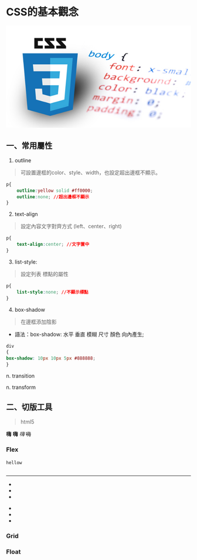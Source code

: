 # CSS的基本觀念
[img01]:/image/CSS.jpg "CSS圖片"
![alt][img01]
## **一、常用屬性**
1. outline
> 可設置邊框的color、style、width，也設定超出邊框不顯示。
```css
p{
    outline:yellow solid #ff0000;
    outline:none; //超出邊框不顯示
}
```
2. text-align
> 設定內容文字對齊方式 (left、center、right)
```css
p{
    text-align:center; //文字置中
}
```
3. list-style:
> 設定列表 標點的屬性
```css
p{
    list-style:none; //不顯示標點
}
```
4. box-shadow
> 在邊框添加陰影

- 語法：box-shadow: 水平 垂直 模糊 尺寸 顏色 向內產生;
```css
div
{
box-shadow: 10px 10px 5px #888888;
}
```
n. transition
> 
n. transform
> 
## **二、切版工具**
> html5

**嗨**
__嗨__
_嗨_
~~嗨~~
### Flex
`hellow`
```go
```
***

* 
* 
*
-
-
-
### Grid
### Float